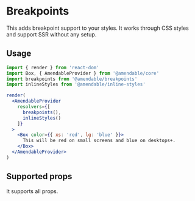 # Breakpoints

This adds breakpoint support to your styles. It works through CSS styles and support SSR without any setup.

## Usage
```jsx sandbox
import { render } from 'react-dom'
import Box, { AmendableProvider } from '@amendable/core'
import breakpoints from '@amendable/breakpoints'
import inlineStyles from '@amendable/inline-styles'

render(
  <AmendableProvider
    resolvers={[
      breakpoints(),
      inlineStyles()
    ]}
  >
    <Box color={{ xs: 'red', lg: 'blue' }}>
      This will be red on small screens and blue on desktops+.
    </Box>
  </AmendableProvider>
)
```

## Supported props

It supports all props.
